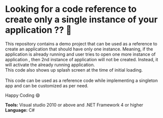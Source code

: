 # Looking for a code reference to create only a single instance of your application ?? :runner:
This repository contains a demo project that can be used as a reference to create an application that should have only one instance. Meaning, if the application is already running and user tries to open one more instance of application , then 2nd instance of application will not be created.
Instead, it will activate the already running application.  
This code also shows up splash screen at the time of initial loading.  
<br />
This code can be used as a reference code while implementing a singleton app and can be customized as per need.

Happy Coding :smile:  

**Tools:** Visual studio 2010 or above and .NET Framework 4 or higher  
**Language:** C#
